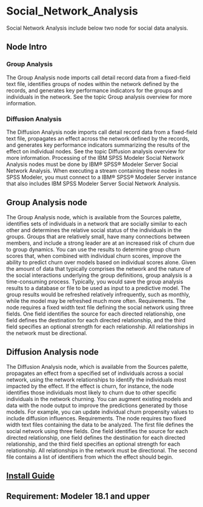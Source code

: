 # Social_Network_Analysis
Social Network Analysis include below two node for social data analysis.

## Node Intro
### Group Analysis	

The Group Analysis node imports call detail record data from a fixed-field text file, identifies groups of nodes within the network defined by the records, and generates key performance indicators for the groups and individuals in the network. See the topic Group analysis overview for more information.
### Diffusion Analysis	

The Diffusion Analysis node imports call detail record data from a fixed-field text file, propagates an effect across the network defined by the records, and generates key performance indicators summarizing the results of the effect on individual nodes. See the topic Diffusion analysis overview for more information.
Processing of the IBM SPSS Modeler Social Network Analysis nodes must be done by IBM® SPSS® Modeler Server Social Network Analysis. When executing a stream containing these nodes in SPSS Modeler, you must connect to a IBM® SPSS® Modeler Server instance that also includes IBM SPSS Modeler Server Social Network Analysis.

## Group Analysis node
The Group Analysis node, which is available from the Sources palette, identifies sets of individuals in a network that are socially similar to each other and determines the relative social status of the individuals in the groups. Groups that are relatively small, have many connections between members, and include a strong leader are at an increased risk of churn due to group dynamics. You can use the results to determine group churn scores that, when combined with individual churn scores, improve the ability to predict churn over models based on individual scores alone.
Given the amount of data that typically comprises the network and the nature of the social interactions underlying the group definitions, group analysis is a time-consuming process. Typically, you would save the group analysis results to a database or file to be used as input to a predictive model. The group results would be refreshed relatively infrequently, such as monthly, while the model may be refreshed much more often.
Requirements. The node requires a fixed width text file defining the social network using three fields. One field identifies the source for each directed relationship, one field defines the destination for each directed relationship, and the third field specifies an optional strength for each relationship. All relationships in the network must be directional.

## Diffusion Analysis node
The Diffusion Analysis node, which is available from the Sources palette, propagates an effect from a specified set of individuals across a social network, using the network relationships to identify the individuals most impacted by the effect. If the effect is churn, for instance, the node identifies those individuals most likely to churn due to other specific individuals in the network churning. You can augment existing models and data with the node output to improve the predictions generated by those models. For example, you can update individual churn propensity values to include diffusion influences.
Requirements. The node requires two fixed width text files containing the data to be analyzed. The first file defines the social network using three fields. One field identifies the source for each directed relationship, one field defines the destination for each directed relationship, and the third field specifies an optional strength for each relationship. All relationships in the network must be directional. The second file contains a list of identifiers from which the effect should begin.

## [Install Guide](https://github.com/IBMPredictiveAnalytics/Social_Network_Analysis/blob/master/sna_install_guide.md)

## Requirement: Modeler 18.1 and upper
